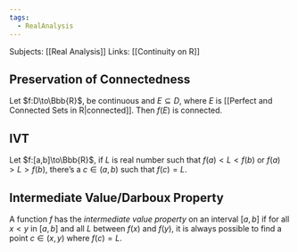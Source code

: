 ```yaml
---
tags:
  - RealAnalysis
---
```

Subjects: [[Real Analysis]]
Links: [[Continuity on R]]
## Preservation of Connectedness

Let $f:D\to\Bbb{R}$, be continuous and $E\subseteq D$, where $E$ is [[Perfect and Connected Sets in R|connected]]. Then $f(E)$ is connected.

## IVT

Let $f:[a,b]\to\Bbb{R}$, if $L$ is real number such that $f(a) < L <f(b)$ or $f(a)>L>f(b)$, there’s a $c\in(a,b)$ such that $f(c) = L$.

## Intermediate Value/Darboux Property

A function $f$ has the _intermediate value property_ on an interval $[a, b]$ if for all $x<y$ in $[a, b]$ and all $L$ between $f(x)$ and $f(y)$, it is always possible to find a point $c ∈ (x, y)$ where $f(c) = L$.